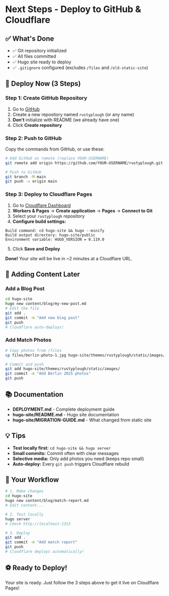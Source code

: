 # Next Steps - Deploy to GitHub & Cloudflare

## ✅ What's Done

- ✅ Git repository initialized
- ✅ All files committed
- ✅ Hugo site ready to deploy
- ✅ `.gitignore` configured (excludes `/files` and `/old-static-site`)

## 🚀 Deploy Now (3 Steps)

### Step 1: Create GitHub Repository

1. Go to [GitHub](https://github.com/new)
2. Create a new repository named `rustyplough` (or any name)
3. **Don't** initialize with README (we already have one)
4. Click **Create repository**

### Step 2: Push to GitHub

Copy the commands from GitHub, or use these:

```bash
# Add GitHub as remote (replace YOUR-USERNAME)
git remote add origin https://github.com/YOUR-USERNAME/rustyplough.git

# Push to GitHub
git branch -M main
git push -u origin main
```

### Step 3: Deploy to Cloudflare Pages

1. Go to [Cloudflare Dashboard](https://dash.cloudflare.com/)
2. **Workers & Pages** → **Create application** → **Pages** → **Connect to Git**
3. Select your `rustyplough` repository
4. **Configure build settings:**

```
Build command: cd hugo-site && hugo --minify
Build output directory: hugo-site/public
Environment variable: HUGO_VERSION = 0.119.0
```

5. Click **Save and Deploy**

**Done!** Your site will be live in ~2 minutes at a Cloudflare URL.

## 📝 Adding Content Later

### Add a Blog Post

```bash
cd hugo-site
hugo new content/blog/my-new-post.md
# Edit the file
git add .
git commit -m "Add new blog post"
git push
# Cloudflare auto-deploys!
```

### Add Match Photos

```bash
# Copy photos from /files
cp files/berlin-photo-1.jpg hugo-site/themes/rustyplough/static/images/matches/berlin-2025/

# Commit and push
git add hugo-site/themes/rustyplough/static/images/
git commit -m "Add Berlin 2025 photos"
git push
```

## 📚 Documentation

- **DEPLOYMENT.md** - Complete deployment guide
- **hugo-site/README.md** - Hugo site documentation
- **hugo-site/MIGRATION-GUIDE.md** - What changed from static site

## 💡 Tips

- **Test locally first:** `cd hugo-site && hugo server`
- **Small commits:** Commit often with clear messages
- **Selective media:** Only add photos you need (keeps repo small)
- **Auto-deploy:** Every `git push` triggers Cloudflare rebuild

## 🎯 Your Workflow

```bash
# 1. Make changes
cd hugo-site
hugo new content/blog/match-report.md
# Edit content...

# 2. Test locally
hugo server
# Check http://localhost:1313

# 3. Deploy
git add .
git commit -m "Add match report"
git push
# Cloudflare deploys automatically!
```

## ⚽ Ready to Deploy!

Your site is ready. Just follow the 3 steps above to get it live on Cloudflare Pages!
